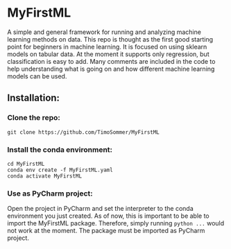 # MyFirstML
A simple and general framework for running and analyzing machine learning methods on data. This repo is thought as the first good starting point for beginners in machine learning. It is focused on using sklearn models on tabular data. At the moment it supports only regression, but classification is easy to add. Many comments are included in the code to help understanding what is going on and how different machine learning models can be used.


## Installation:
### Clone the repo:
```
git clone https://github.com/TimoSommer/MyFirstML
```

### Install the conda environment:
```
cd MyFirstML
conda env create -f MyFirstML.yaml
conda activate MyFirstML
```  

### Use as PyCharm project:
Open the project in PyCharm and set the interpreter to the conda environment you just created. As of now, this is important to be able to import the MyFirstML package. Therefore, simply running `python ...` would not work at the moment. The package must be imported as PyCharm project.
